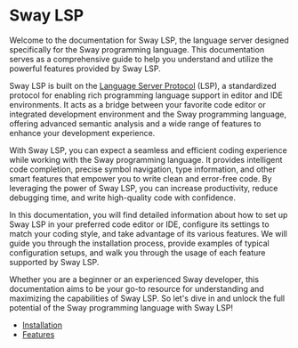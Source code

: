 # Sway LSP

Welcome to the documentation for Sway LSP, the language server designed specifically for the Sway programming language. This documentation serves as a comprehensive guide to help you understand and utilize the powerful features provided by Sway LSP.

Sway LSP is built on the [Language Server Protocol](https://microsoft.github.io/language-server-protocol/) (LSP), a standardized protocol for enabling rich programming language support in editor and IDE environments. It acts as a bridge between your favorite code editor or integrated development environment and the Sway programming language, offering advanced semantic analysis and a wide range of features to enhance your development experience.

With Sway LSP, you can expect a seamless and efficient coding experience while working with the Sway programming language. It provides intelligent code completion, precise symbol navigation, type information, and other smart features that empower you to write clean and error-free code. By leveraging the power of Sway LSP, you can increase productivity, reduce debugging time, and write high-quality code with confidence.

In this documentation, you will find detailed information about how to set up Sway LSP in your preferred code editor or IDE, configure its settings to match your coding style, and take advantage of its various features. We will guide you through the installation process, provide examples of typical configuration setups, and walk you through the usage of each feature supported by Sway LSP.

Whether you are a beginner or an experienced Sway developer, this documentation aims to be your go-to resource for understanding and maximizing the capabilities of Sway LSP. So let's dive in and unlock the full potential of the Sway programming language with Sway LSP!

- [Installation](./installation)
- [Features](./features)
